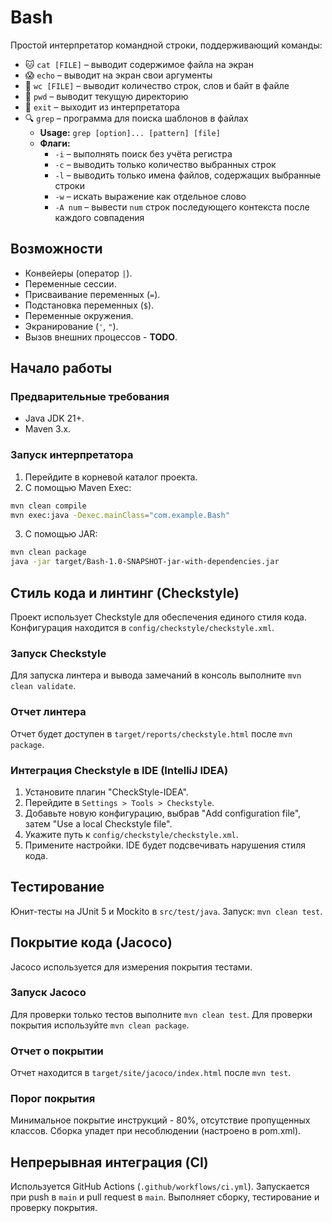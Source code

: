 # Bash

Простой интерпретатор командной строки, поддерживающий команды:
* 🐱 `cat [FILE]` – выводит содержимое файла на экран
* 😱 `echo` – выводит на экран свои аргументы
* 🚽 `wc [FILE]` – выводит количество строк, слов и байт в файле
* 🎁 `pwd` – выводит текущую директорию
* 🚪 `exit` – выходит из интерпретатора
* 🔍 `grep` – программа для поиска шаблонов в файлах
  * **Usage:**
      `grep [option]... [pattern] [file]`
  * **Флаги:**
      - `-i` – выполнять поиск без учёта регистра
      - `-c` – выводить только количество выбранных строк
      - `-l` – выводить только имена файлов, содержащих выбранные строки
      - `-w` – искать выражение как отдельное слово
      - `-A num` – вывести `num` строк последующего контекста после каждого совпадения

## Возможности

* Конвейеры (оператор `|`).
* Переменные сессии.
* Присваивание переменных (`=`).
* Подстановка переменных (`$`).
* Переменные окружения.
* Экранирование (`'`, `"`).
* Вызов внешних процессов - **TODO**.


## Начало работы

### Предварительные требования

* Java JDK 21+.
* Maven 3.x.

### Запуск интерпретатора

1.  Перейдите в корневой каталог проекта.
2.  С помощью Maven Exec:
```bash
mvn clean compile
mvn exec:java -Dexec.mainClass="com.example.Bash"
```

3.  С помощью JAR:
```bash
mvn clean package
java -jar target/Bash-1.0-SNAPSHOT-jar-with-dependencies.jar  
```


## Стиль кода и линтинг (Checkstyle)

Проект использует Checkstyle для обеспечения единого стиля кода. Конфигурация находится в `config/checkstyle/checkstyle.xml`.

### Запуск Checkstyle

Для запуска линтера и вывода замечаний в консоль выполните `mvn clean validate`.

### Отчет линтера

Отчет будет доступен в `target/reports/checkstyle.html` после `mvn package`.

### Интеграция Checkstyle в IDE (IntelliJ IDEA)

1.  Установите плагин "CheckStyle-IDEA".
2.  Перейдите в `Settings > Tools > Checkstyle`.
3.  Добавьте новую конфигурацию, выбрав "Add configuration file", затем "Use a local Checkstyle file".
4.  Укажите путь к `config/checkstyle/checkstyle.xml`.
5.  Примените настройки. IDE будет подсвечивать нарушения стиля кода.


## Тестирование

Юнит-тесты на JUnit 5 и Mockito в `src/test/java`. Запуск: `mvn clean test`.


## Покрытие кода (Jacoco)

Jacoco используется для измерения покрытия тестами.

### Запуск Jacoco

Для проверки только тестов выполните `mvn clean test`. Для проверки покрытия используйте `mvn clean package`.

### Отчет о покрытии

Отчет находится в `target/site/jacoco/index.html` после `mvn test`.

### Порог покрытия

Минимальное покрытие инструкций - 80%, отсутствие пропущенных классов. Сборка упадет при несоблюдении (настроено в pom.xml).


## Непрерывная интеграция (CI)

Используется GitHub Actions (`.github/workflows/ci.yml`). Запускается при push в `main` и pull request в `main`. Выполняет сборку, тестирование и проверку покрытия.
